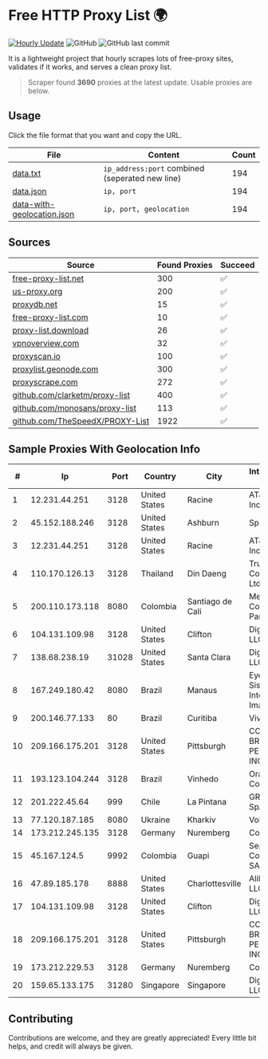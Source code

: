 
# Free HTTP Proxy List 🌍

[![Hourly Update](https://github.com/mertguvencli/http-proxy-list/actions/workflows/main.yml/badge.svg?branch=main)](https://github.com/mertguvencli/http-proxy-list/actions/workflows/main.yml)
![GitHub](https://img.shields.io/github/license/mertguvencli/http-proxy-list)
![GitHub last commit](https://img.shields.io/github/last-commit/mertguvencli/http-proxy-list)

It is a lightweight project that hourly scrapes lots of free-proxy sites, validates if it works, and serves a clean proxy list.


> Scraper found **3690** proxies at the latest update. Usable proxies are below.

## Usage

Click the file format that you want and copy the URL.


|File|Content|Count|
|----|-------|-----|
|[data.txt](https://raw.githubusercontent.com/mertguvencli/http-proxy-list/main/proxy-list/data.txt)|`ip_address:port` combined (seperated new line)|194|
|[data.json](https://raw.githubusercontent.com/mertguvencli/http-proxy-list/main/proxy-list/data.json)|`ip, port`|194|
|[data-with-geolocation.json](https://raw.githubusercontent.com/mertguvencli/http-proxy-list/main/proxy-list/data-with-geolocation.json)|`ip, port, geolocation`|194|

## Sources

|Source|Found Proxies|Succeed|
|------|-------------|-------|
|[free-proxy-list.net](https://free-proxy-list.net)|300|✅|
|[us-proxy.org](https://www.us-proxy.org)|200|✅|
|[proxydb.net](http://proxydb.net)|15|✅|
|[free-proxy-list.com](https://free-proxy-list.com/?page=&port=&type%5B%5D=http&type%5B%5D=https&up_time=0&search=Search)|10|✅|
|[proxy-list.download](https://www.proxy-list.download/HTTP)|26|✅|
|[vpnoverview.com](https://vpnoverview.com/privacy/anonymous-browsing/free-proxy-servers)|32|✅|
|[proxyscan.io](https://www.proxyscan.io)|100|✅|
|[proxylist.geonode.com](https://proxylist.geonode.com/api/proxy-list?limit=300&page=1&sort_by=lastChecked&sort_type=desc&protocols=http,https)|300|✅|
|[proxyscrape.com](https://api.proxyscrape.com/v2/?request=displayproxies&protocol=http&timeout=10000&country=all&ssl=all&anonymity=all)|272|✅|
|[github.com/clarketm/proxy-list](https://raw.githubusercontent.com/clarketm/proxy-list/master/proxy-list-raw.txt)|400|✅|
|[github.com/monosans/proxy-list](https://raw.githubusercontent.com/monosans/proxy-list/main/proxies/http.txt)|113|✅|
|[github.com/TheSpeedX/PROXY-List](https://raw.githubusercontent.com/TheSpeedX/PROXY-List/master/http.txt)|1922|✅|


## Sample Proxies With Geolocation Info

|#|Ip|Port|Country|City|Internet Service Provider|
|-|--|----|-------|----|-------------------------|
|1|12.231.44.251|3128|United States|Racine|AT&T Services, Inc.|
|2|45.152.188.246|3128|United States|Ashburn|Sprint|
|3|12.231.44.251|3128|United States|Racine|AT&T Services, Inc.|
|4|110.170.126.13|3128|Thailand|Din Daeng|True Internet Corporation CO. Ltd.|
|5|200.110.173.118|8080|Colombia|Santiago de Cali|Media Commerce Partners S.A|
|6|104.131.109.98|3128|United States|Clifton|DigitalOcean, LLC|
|7|138.68.238.19|31028|United States|Santa Clara|DigitalOcean, LLC|
|8|167.249.180.42|8080|Brazil|Manaus|Eyes Nwhere Sistemas Inteligentes de Imagem Ltda|
|9|200.146.77.133|80|Brazil|Curitiba|Vivo|
|10|209.166.175.201|3128|United States|Pittsburgh|CONTINENTAL BROADBAND PENNSYLVANIA, INC.|
|11|193.123.104.244|3128|Brazil|Vinhedo|Oracle Corporation|
|12|201.222.45.64|999|Chile|La Pintana|GRUPO ULLOA SpA|
|13|77.120.187.185|8080|Ukraine|Kharkiv|Volia Kharkov|
|14|173.212.245.135|3128|Germany|Nuremberg|Contabo GmbH|
|15|45.167.124.5|9992|Colombia|Guapi|Sepcom Comunicaciones SAS|
|16|47.89.185.178|8888|United States|Charlottesville|Alibaba.com LLC|
|17|104.131.109.98|3128|United States|Clifton|DigitalOcean, LLC|
|18|209.166.175.201|3128|United States|Pittsburgh|CONTINENTAL BROADBAND PENNSYLVANIA, INC.|
|19|173.212.229.53|3128|Germany|Nuremberg|Contabo GmbH|
|20|159.65.133.175|31280|Singapore|Singapore|DigitalOcean, LLC|



## Contributing

Contributions are welcome, and they are greatly appreciated! Every
little bit helps, and credit will always be given.

